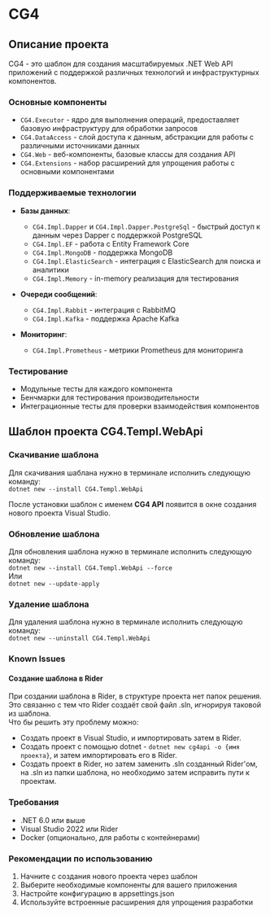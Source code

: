 # CG4
## Описание проекта
CG4 - это шаблон для создания масштабируемых .NET Web API приложений с поддержкой различных технологий и инфраструктурных компонентов.

### Основные компоненты
- `CG4.Executor` - ядро для выполнения операций, предоставляет базовую инфраструктуру для обработки запросов
- `CG4.DataAccess` - слой доступа к данным, абстракции для работы с различными источниками данных
- `CG4.Web` - веб-компоненты, базовые классы для создания API
- `CG4.Extensions` - набор расширений для упрощения работы с основными компонентами

### Поддерживаемые технологии
- **Базы данных**:
  - `CG4.Impl.Dapper` и `CG4.Impl.Dapper.PostgreSql` - быстрый доступ к данным через Dapper с поддержкой PostgreSQL
  - `CG4.Impl.EF` - работа с Entity Framework Core
  - `CG4.Impl.MongoDB` - поддержка MongoDB
  - `CG4.Impl.ElasticSearch` - интеграция с ElasticSearch для поиска и аналитики
  - `CG4.Impl.Memory` - in-memory реализация для тестирования

- **Очереди сообщений**:
  - `CG4.Impl.Rabbit` - интеграция с RabbitMQ
  - `CG4.Impl.Kafka` - поддержка Apache Kafka

- **Мониторинг**:
  - `CG4.Impl.Prometheus` - метрики Prometheus для мониторинга

### Тестирование
- Модульные тесты для каждого компонента
- Бенчмарки для тестирования производительности
- Интеграционные тесты для проверки взаимодействия компонентов

## Шаблон проекта CG4.Templ.WebApi
### Скачивание шаблона
Для скачивания шаблана нужно в терминале исполнить следующую команду:<br/>
```dotnet new --install CG4.Templ.WebApi```

После установки шаблон с именем <b>CG4 API</b> появится в окне создания нового проекта Visual Studio.

### Обновление шаблона
Для обновления шаблона нужно в терминале исполнить следующую команду:<br/>
```dotnet new --install CG4.Templ.WebApi --force```<br/>
Или<br/>
```dotnet new --update-apply```

### Удаление шаблона
Для удаления шаблона нужно в терминале исполнить следующую команду:<br/>
```dotnet new --uninstall CG4.Templ.WebApi```

### Known Issues
#### Создание шаблона в Rider
При создании шаблона в Rider, в структуре проекта нет папок решения.<br/>
Это связанно с тем что Rider создаёт свой файл .sln, игнорируя таковой из шаблона.<br/>
Что бы решить эту проблему можно:
- Создать проект в Visual Studio, и импортировать затем в Rider.
- Создать проект с помощью dotnet - ```dotnet new cg4api -o {имя проекта}```, и затем импортировать его в Rider.
- Создать проект в Rider, но затем заменить .sln созданный Rider'ом, на .sln из папки шаблона, но необходимо затем исправить пути к проектам.

### Требования
- .NET 6.0 или выше
- Visual Studio 2022 или Rider
- Docker (опционально, для работы с контейнерами)

### Рекомендации по использованию
1. Начните с создания нового проекта через шаблон
2. Выберите необходимые компоненты для вашего приложения
3. Настройте конфигурацию в appsettings.json
4. Используйте встроенные расширения для упрощения разработки
